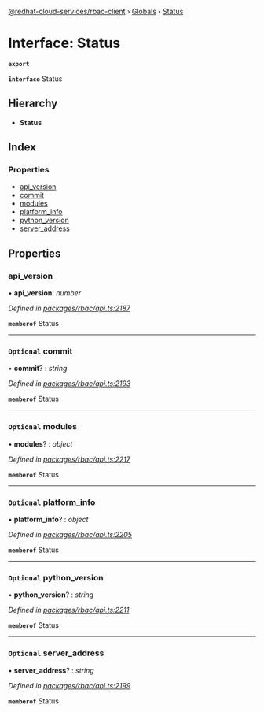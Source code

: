 [@redhat-cloud-services/rbac-client](../README.md) › [Globals](../globals.md) › [Status](status.md)

# Interface: Status

**`export`** 

**`interface`** Status

## Hierarchy

* **Status**

## Index

### Properties

* [api_version](status.md#api_version)
* [commit](status.md#optional-commit)
* [modules](status.md#optional-modules)
* [platform_info](status.md#optional-platform_info)
* [python_version](status.md#optional-python_version)
* [server_address](status.md#optional-server_address)

## Properties

###  api_version

• **api_version**: *number*

*Defined in [packages/rbac/api.ts:2187](https://github.com/RedHatInsights/javascript-clients/blob/master/packages/rbac/api.ts#L2187)*

**`memberof`** Status

___

### `Optional` commit

• **commit**? : *string*

*Defined in [packages/rbac/api.ts:2193](https://github.com/RedHatInsights/javascript-clients/blob/master/packages/rbac/api.ts#L2193)*

**`memberof`** Status

___

### `Optional` modules

• **modules**? : *object*

*Defined in [packages/rbac/api.ts:2217](https://github.com/RedHatInsights/javascript-clients/blob/master/packages/rbac/api.ts#L2217)*

**`memberof`** Status

___

### `Optional` platform_info

• **platform_info**? : *object*

*Defined in [packages/rbac/api.ts:2205](https://github.com/RedHatInsights/javascript-clients/blob/master/packages/rbac/api.ts#L2205)*

**`memberof`** Status

___

### `Optional` python_version

• **python_version**? : *string*

*Defined in [packages/rbac/api.ts:2211](https://github.com/RedHatInsights/javascript-clients/blob/master/packages/rbac/api.ts#L2211)*

**`memberof`** Status

___

### `Optional` server_address

• **server_address**? : *string*

*Defined in [packages/rbac/api.ts:2199](https://github.com/RedHatInsights/javascript-clients/blob/master/packages/rbac/api.ts#L2199)*

**`memberof`** Status
